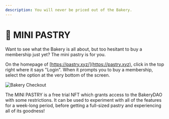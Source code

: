 ```yaml
---
description: You will never be priced out of the Bakery.
---
```


# 🍨 MINI PASTRY

Want to see what the Bakery is all about, but too hesitant to buy a membership just yet? The mini pastry is for you.

On the homepage of [https://pastry.xyz/](https://pastry.xyz), click in the top right where it says "Login". When it prompts you to buy a membership, select the option at the very bottom of the screen.

![Bakery Checkout](../.gitbook/assets/chrome\_24xrbzRsmh.png)

The MINI PASTRY is a free trial NFT which grants access to the BakeryDAO with some restrictions. It can be used to experiment with all of the features for a week-long period, before getting a full-sized pastry and experiencing all of its goodness!
